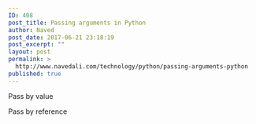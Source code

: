 ```yaml
---
ID: 408
post_title: Passing arguments in Python
author: Naved
post_date: 2017-06-21 23:18:19
post_excerpt: ""
layout: post
permalink: >
  http://www.navedali.com/technology/python/passing-arguments-python
published: true
---
```

Pass by value

Pass by reference